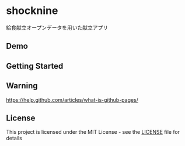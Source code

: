 # shocknine

給食献立オープンデータを用いた献立アプリ

## Demo

## Getting Started

## Warning

https://help.github.com/articles/what-is-github-pages/

## License

This project is licensed under the MIT License - see the [LICENSE](LICENSE) file for details
